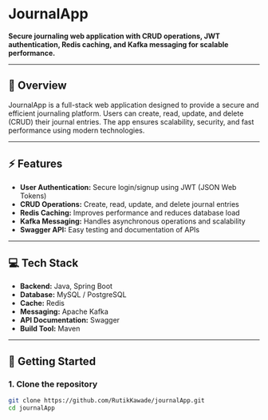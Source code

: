 # JournalApp

**Secure journaling web application with CRUD operations, JWT authentication, Redis caching, and Kafka messaging for scalable performance.**

---

## 📝 Overview

JournalApp is a full-stack web application designed to provide a secure and efficient journaling platform. Users can create, read, update, and delete (CRUD) their journal entries. The app ensures scalability, security, and fast performance using modern technologies.

---

## ⚡ Features

- **User Authentication:** Secure login/signup using JWT (JSON Web Tokens)
- **CRUD Operations:** Create, read, update, and delete journal entries
- **Redis Caching:** Improves performance and reduces database load
- **Kafka Messaging:** Handles asynchronous operations and scalability
- **Swagger API:** Easy testing and documentation of APIs

---

## 💻 Tech Stack

- **Backend:** Java, Spring Boot
- **Database:** MySQL / PostgreSQL
- **Cache:** Redis
- **Messaging:** Apache Kafka
- **API Documentation:** Swagger
- **Build Tool:** Maven

---

## 🚀 Getting Started

### 1. Clone the repository
```bash
git clone https://github.com/RutikKawade/journalApp.git
cd journalApp
